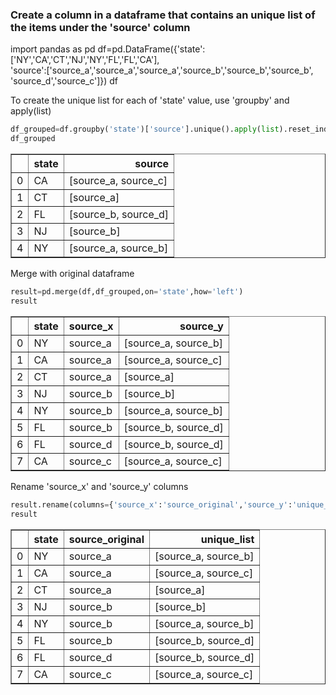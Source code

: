 ### Create a column in a dataframe that contains an unique list of the items under the 'source' column

import pandas as pd
df=pd.DataFrame({'state':['NY','CA','CT','NJ','NY','FL','FL','CA'],\
                 'source':['source_a','source_a','source_a','source_b','source_b','source_b',\
                 'source_d','source_c']})
df

To create the unique list for each of 'state' value, use 'groupby' and apply(list)


```python
df_grouped=df.groupby('state')['source'].unique().apply(list).reset_index()
df_grouped
```




<div>
<style scoped>
    .dataframe tbody tr th:only-of-type {
        vertical-align: middle;
    }

    .dataframe tbody tr th {
        vertical-align: top;
    }

    .dataframe thead th {
        text-align: right;
    }
</style>
<table border="1" class="dataframe">
  <thead>
    <tr style="text-align: right;">
      <th></th>
      <th>state</th>
      <th>source</th>
    </tr>
  </thead>
  <tbody>
    <tr>
      <td>0</td>
      <td>CA</td>
      <td>[source_a, source_c]</td>
    </tr>
    <tr>
      <td>1</td>
      <td>CT</td>
      <td>[source_a]</td>
    </tr>
    <tr>
      <td>2</td>
      <td>FL</td>
      <td>[source_b, source_d]</td>
    </tr>
    <tr>
      <td>3</td>
      <td>NJ</td>
      <td>[source_b]</td>
    </tr>
    <tr>
      <td>4</td>
      <td>NY</td>
      <td>[source_a, source_b]</td>
    </tr>
  </tbody>
</table>
</div>



Merge with original dataframe


```python
result=pd.merge(df,df_grouped,on='state',how='left')
result
```




<div>
<style scoped>
    .dataframe tbody tr th:only-of-type {
        vertical-align: middle;
    }

    .dataframe tbody tr th {
        vertical-align: top;
    }

    .dataframe thead th {
        text-align: right;
    }
</style>
<table border="1" class="dataframe">
  <thead>
    <tr style="text-align: right;">
      <th></th>
      <th>state</th>
      <th>source_x</th>
      <th>source_y</th>
    </tr>
  </thead>
  <tbody>
    <tr>
      <td>0</td>
      <td>NY</td>
      <td>source_a</td>
      <td>[source_a, source_b]</td>
    </tr>
    <tr>
      <td>1</td>
      <td>CA</td>
      <td>source_a</td>
      <td>[source_a, source_c]</td>
    </tr>
    <tr>
      <td>2</td>
      <td>CT</td>
      <td>source_a</td>
      <td>[source_a]</td>
    </tr>
    <tr>
      <td>3</td>
      <td>NJ</td>
      <td>source_b</td>
      <td>[source_b]</td>
    </tr>
    <tr>
      <td>4</td>
      <td>NY</td>
      <td>source_b</td>
      <td>[source_a, source_b]</td>
    </tr>
    <tr>
      <td>5</td>
      <td>FL</td>
      <td>source_b</td>
      <td>[source_b, source_d]</td>
    </tr>
    <tr>
      <td>6</td>
      <td>FL</td>
      <td>source_d</td>
      <td>[source_b, source_d]</td>
    </tr>
    <tr>
      <td>7</td>
      <td>CA</td>
      <td>source_c</td>
      <td>[source_a, source_c]</td>
    </tr>
  </tbody>
</table>
</div>



Rename 'source_x' and 'source_y' columns


```python
result.rename(columns={'source_x':'source_original','source_y':'unique_list'},inplace=True)
result
```




<div>
<style scoped>
    .dataframe tbody tr th:only-of-type {
        vertical-align: middle;
    }

    .dataframe tbody tr th {
        vertical-align: top;
    }

    .dataframe thead th {
        text-align: right;
    }
</style>
<table border="1" class="dataframe">
  <thead>
    <tr style="text-align: right;">
      <th></th>
      <th>state</th>
      <th>source_original</th>
      <th>unique_list</th>
    </tr>
  </thead>
  <tbody>
    <tr>
      <td>0</td>
      <td>NY</td>
      <td>source_a</td>
      <td>[source_a, source_b]</td>
    </tr>
    <tr>
      <td>1</td>
      <td>CA</td>
      <td>source_a</td>
      <td>[source_a, source_c]</td>
    </tr>
    <tr>
      <td>2</td>
      <td>CT</td>
      <td>source_a</td>
      <td>[source_a]</td>
    </tr>
    <tr>
      <td>3</td>
      <td>NJ</td>
      <td>source_b</td>
      <td>[source_b]</td>
    </tr>
    <tr>
      <td>4</td>
      <td>NY</td>
      <td>source_b</td>
      <td>[source_a, source_b]</td>
    </tr>
    <tr>
      <td>5</td>
      <td>FL</td>
      <td>source_b</td>
      <td>[source_b, source_d]</td>
    </tr>
    <tr>
      <td>6</td>
      <td>FL</td>
      <td>source_d</td>
      <td>[source_b, source_d]</td>
    </tr>
    <tr>
      <td>7</td>
      <td>CA</td>
      <td>source_c</td>
      <td>[source_a, source_c]</td>
    </tr>
  </tbody>
</table>
</div>



